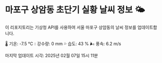 
# 마포구 상암동 초단기 실황 날씨 정보 🌤️

이 리포지토리는 기상청 API를 사용하여 서울 마포구 상암동의 날씨 정보를 업데이트합니다. 

🌡️ 기온: -7.5 ℃
💧 강수량: 0 mm
💦 습도: 43 %
🌬️ 풍속: 6.2 m/s

마지막 업데이트 시각: 2025년 02월 07일 15시 11분    
